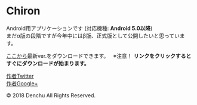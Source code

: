 # Chiron
Android用アプリケーションです (対応機種: __Android 5.0以降__)  
まだα版の段階ですが今年中にはβ版、正式版として公開したいと思っています。

[ここから](https://www.dropbox.com/s/cdwpia0i9yks2f6/Chiron.apk?dl=1)最新ver.をダウンロードできます。  
※注意！ __リンクをクリックするとすぐにダウンロードが始まります。__  


[作者Twitter](https://twitter.com/Denchu1205)  
[作者Google+](https://plus.google.com/u/0/106950030216120414717)

© 2018 Denchu All Rights Reserved.
